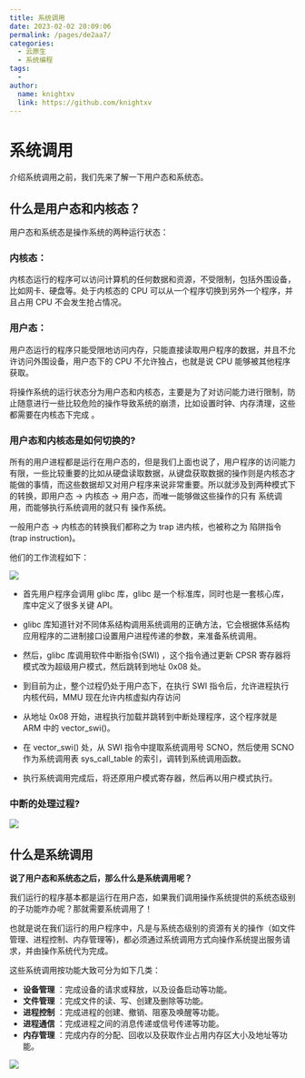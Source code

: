 ```yaml
---
title: 系统调用
date: 2023-02-02 20:09:06
permalink: /pages/de2aa7/
categories:
  - 云原生
  - 系统编程
tags:
  - 
author: 
  name: knightxv
  link: https://github.com/knightxv
---
```

# 系统调用

介绍系统调用之前，我们先来了解一下用户态和系统态。

## 什么是用户态和内核态？

用户态和系统态是操作系统的两种运行状态：

### 内核态：

内核态运行的程序可以访问计算机的任何数据和资源，不受限制，包括外围设备，比如网卡、硬盘等。处于内核态的 CPU 可以从一个程序切换到另外一个程序，并且占用 CPU 不会发生抢占情况。

### 用户态：

用户态运行的程序只能受限地访问内存，只能直接读取用户程序的数据，并且不允许访问外围设备，用户态下的 CPU 不允许独占，也就是说 CPU 能够被其他程序获取。

将操作系统的运行状态分为用户态和内核态，主要是为了对访问能力进行限制，防止随意进行一些比较危险的操作导致系统的崩溃，比如设置时钟、内存清理，这些都需要在内核态下完成 。

### 用户态和内核态是如何切换的?

所有的用户进程都是运行在用户态的，但是我们上面也说了，用户程序的访问能力有限，一些比较重要的比如从硬盘读取数据，从键盘获取数据的操作则是内核态才能做的事情，而这些数据却又对用户程序来说非常重要。所以就涉及到两种模式下的转换，即用户态 -> 内核态 -> 用户态，而唯一能够做这些操作的只有 系统调用，而能够执行系统调用的就只有 操作系统。

一般用户态 -> 内核态的转换我们都称之为 trap 进内核，也被称之为 陷阱指令(trap instruction)。

他们的工作流程如下：

![](https://jsd.cdn.zzko.cn/gh/knightxv/image-hosting@master/20230202/xt-7.61s447vujm80.webp)

-   首先用户程序会调用 glibc 库，glibc 是一个标准库，同时也是一套核心库，库中定义了很多关键 API。

-   glibc 库知道针对不同体系结构调用系统调用的正确方法，它会根据体系结构应用程序的二进制接口设置用户进程传递的参数，来准备系统调用。

-   然后，glibc 库调用软件中断指令(SWI) ，这个指令通过更新 CPSR 寄存器将模式改为超级用户模式，然后跳转到地址 0x08 处。

-   到目前为止，整个过程仍处于用户态下，在执行 SWI 指令后，允许进程执行内核代码，MMU 现在允许内核虚拟内存访问

-   从地址 0x08 开始，进程执行加载并跳转到中断处理程序，这个程序就是 ARM 中的 vector_swi()。

-   在 vector_swi() 处，从 SWI 指令中提取系统调用号 SCNO，然后使用 SCNO 作为系统调用表 sys_call_table 的索引，调转到系统调用函数。

-   执行系统调用完成后，将还原用户模式寄存器，然后再以用户模式执行。

### 中断的处理过程?

![](https://jsd.cdn.zzko.cn/gh/knightxv/image-hosting@master/20230202/xt-8.2xqmuttlx220.webp)

## 什么是系统调用

**说了用户态和系统态之后，那么什么是系统调用呢？**

我们运行的程序基本都是运行在用户态，如果我们调用操作系统提供的系统态级别的子功能咋办呢？那就需要系统调用了！

也就是说在我们运行的用户程序中，凡是与系统态级别的资源有关的操作（如文件管理、进程控制、内存管理等)，都必须通过系统调用方式向操作系统提出服务请求，并由操作系统代为完成。

这些系统调用按功能大致可分为如下几类：

-   **设备管理** ：完成设备的请求或释放，以及设备启动等功能。
-   **文件管理** ：完成文件的读、写、创建及删除等功能。
-   **进程控制** ：完成进程的创建、撤销、阻塞及唤醒等功能。
-   **进程通信** ：完成进程之间的消息传递或信号传递等功能。
-   **内存管理** ：完成内存的分配、回收以及获取作业占用内存区大小及地址等功能。

![](https://jsd.cdn.zzko.cn/gh/knightxv/image-hosting@master/20230202/xt-9.6flni9f8lug0.webp)
